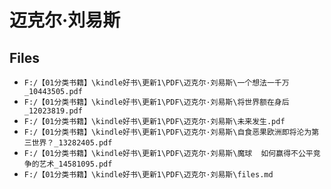 # 迈克尔·刘易斯

## Files

- `F:/【01分类书籍】\kindle好书\更新1\PDF\迈克尔·刘易斯\一个想法一千万_10443505.pdf`
- `F:/【01分类书籍】\kindle好书\更新1\PDF\迈克尔·刘易斯\将世界额在身后_12023819.pdf`
- `F:/【01分类书籍】\kindle好书\更新1\PDF\迈克尔·刘易斯\未来发生.pdf`
- `F:/【01分类书籍】\kindle好书\更新1\PDF\迈克尔·刘易斯\自食恶果欧洲即将沦为第三世界？_13282405.pdf`
- `F:/【01分类书籍】\kindle好书\更新1\PDF\迈克尔·刘易斯\魔球  如何赢得不公平竞争的艺术_14581095.pdf`
- `F:/【01分类书籍】\kindle好书\更新1\PDF\迈克尔·刘易斯\files.md`
